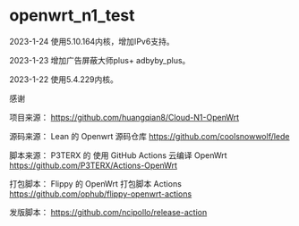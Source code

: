 # openwrt_n1_test

2023-1-24 使用5.10.164内核，增加IPv6支持。

2023-1-23 增加广告屏蔽大师plus+ adbyby_plus。

2023-1-22 使用5.4.229内核。

感谢 

项目来源： https://github.com/huangqian8/Cloud-N1-OpenWrt

源码来源： Lean 的 Openwrt 源码仓库 https://github.com/coolsnowwolf/lede

脚本来源： P3TERX 的 使用 GitHub Actions 云编译 OpenWrt https://github.com/P3TERX/Actions-OpenWrt

打包脚本： Flippy 的 OpenWrt 打包脚本 Actions https://github.com/ophub/flippy-openwrt-actions

发版脚本： https://github.com/ncipollo/release-action
